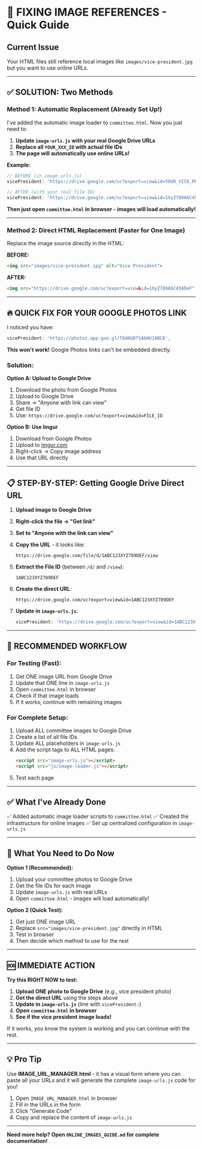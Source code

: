 # 🚨 FIXING IMAGE REFERENCES - Quick Guide

## Current Issue
Your HTML files still reference local images like `images/vice-president.jpg` but you want to use online URLs.

---

## ✅ SOLUTION: Two Methods

### **Method 1: Automatic Replacement (Already Set Up!)**

I've added the automatic image loader to `committee.html`. Now you just need to:

1. **Update `image-urls.js` with your real Google Drive URLs**
2. **Replace all `YOUR_XXX_ID` with actual file IDs**
3. **The page will automatically use online URLs!**

**Example:**
```javascript
// BEFORE (in image-urls.js)
vicePresident: 'https://drive.google.com/uc?export=view&id=YOUR_VICE_PRESIDENT_ID',

// AFTER (with your real file ID)
vicePresident: 'https://drive.google.com/uc?export=view&id=1XyZ789AbC456DeF',
```

**Then just open `committee.html` in browser - images will load automatically!**

---

### **Method 2: Direct HTML Replacement (Faster for One Image)**

Replace the image source directly in the HTML:

**BEFORE:**
```html
<img src="images/vice-president.jpg" alt="Vice President">
```

**AFTER:**
```html
<img src="https://drive.google.com/uc?export=view&id=1XyZ789AbC456DeF" alt="Vice President">
```

---

## 🔥 QUICK FIX FOR YOUR GOOGLE PHOTOS LINK

I noticed you have:
```javascript
vicePresident: 'https://photos.app.goo.gl/T8dKU8fSAbHU1ABC6',
```

**This won't work!** Google Photos links can't be embedded directly.

### **Solution:**

**Option A: Upload to Google Drive**
1. Download the photo from Google Photos
2. Upload to Google Drive
3. Share → "Anyone with link can view"
4. Get file ID
5. Use: `https://drive.google.com/uc?export=view&id=FILE_ID`

**Option B: Use Imgur**
1. Download from Google Photos
2. Upload to [imgur.com](https://imgur.com)
3. Right-click → Copy image address
4. Use that URL directly

---

## 📋 STEP-BY-STEP: Getting Google Drive Direct URL

1. **Upload image to Google Drive**

2. **Right-click the file → "Get link"**

3. **Set to "Anyone with the link can view"**

4. **Copy the URL** - it looks like:
   ```
   https://drive.google.com/file/d/1ABC123XYZ789DEF/view
   ```

5. **Extract the File ID** (between `/d/` and `/view`):
   ```
   1ABC123XYZ789DEF
   ```

6. **Create the direct URL**:
   ```
   https://drive.google.com/uc?export=view&id=1ABC123XYZ789DEF
   ```

7. **Update in `image-urls.js`**:
   ```javascript
   vicePresident: 'https://drive.google.com/uc?export=view&id=1ABC123XYZ789DEF',
   ```

---

## 🎯 RECOMMENDED WORKFLOW

### **For Testing (Fast):**
1. Get ONE image URL from Google Drive
2. Update that ONE line in `image-urls.js`
3. Open `committee.html` in browser
4. Check if that image loads
5. If it works, continue with remaining images

### **For Complete Setup:**
1. Upload ALL committee images to Google Drive
2. Create a list of all file IDs
3. Update ALL placeholders in `image-urls.js`
4. Add the script tags to ALL HTML pages:
   ```html
   <script src="image-urls.js"></script>
   <script src="js/image-loader.js"></script>
   ```
5. Test each page

---

## ✅ What I've Already Done

✅ Added automatic image loader scripts to `committee.html`
✅ Created the infrastructure for online images
✅ Set up centralized configuration in `image-urls.js`

---

## 🎯 What You Need to Do Now

**Option 1 (Recommended):**
1. Upload your committee photos to Google Drive
2. Get the file IDs for each image
3. Update `image-urls.js` with real URLs
4. Open `committee.html` - images will load automatically!

**Option 2 (Quick Test):**
1. Get just ONE image URL
2. Replace `src="images/vice-president.jpg"` directly in HTML
3. Test in browser
4. Then decide which method to use for the rest

---

## 🆘 IMMEDIATE ACTION

**Try this RIGHT NOW to test:**

1. **Upload ONE photo to Google Drive** (e.g., vice president photo)
2. **Get the direct URL** using the steps above
3. **Update in `image-urls.js`** (line with `vicePresident:`)
4. **Open `committee.html` in browser**
5. **See if the vice president image loads!**

If it works, you know the system is working and you can continue with the rest.

---

## 💡 Pro Tip

Use **IMAGE_URL_MANAGER.html** - it has a visual form where you can paste all your URLs and it will generate the complete `image-urls.js` code for you!

1. Open `IMAGE_URL_MANAGER.html` in browser
2. Fill in the URLs in the form
3. Click "Generate Code"
4. Copy and replace the content of `image-urls.js`

---

**Need more help? Open `ONLINE_IMAGES_GUIDE.md` for complete documentation!**
